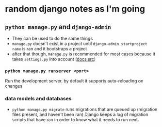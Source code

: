 # random django notes as I'm going
## `python manage.py` and `django-admin`
- They can be used to do the same things
- `manage.py` doesn't exist in a project until `django-admin startproject name` is ran and it bootstraps a project 
- after that though, `manage.py` is recommended for most cases because it takes `settings.py` into account ([docs src](https://docs.djangoproject.com/en/5.0/ref/django-admin/#django-admin-and-manage-py))

### `python manage.py runserver <port>`
Run the development server, by default it supports auto-reloading on changes

### data models and databases
- `python manage.py migrate` runs migrations that are queued up (migration files present, and haven't been ran)
Django keeps a log of migration scripts that have ran in order to know what it needs to run next.
